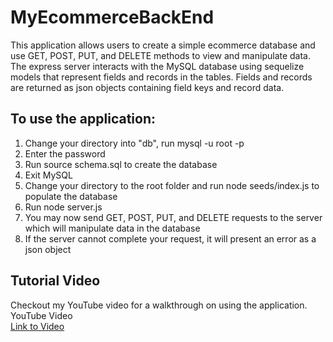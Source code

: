 # MyEcommerceBackEnd

This application allows users to create a simple ecommerce database and use GET, POST, PUT, and DELETE methods to view and manipulate data.
The express server interacts with the MySQL database using sequelize models that represent fields and records in the tables.
Fields and records are returned as json objects containing field keys and record data.
## To use the application: 
1. Change your directory into "db", run mysql -u root -p
2. Enter the password
3. Run source schema.sql to create the database
4. Exit MySQL
5. Change your directory to the root folder and run node seeds/index.js to populate the database
6. Run node server.js
7. You may now send GET, POST, PUT, and DELETE requests to the server which will manipulate data in the database
8. If the server cannot complete your request, it will present an error as a json object

## Tutorial Video
Checkout my YouTube video for a walkthrough on using the application.
YouTube Video<br>[Link to Video](https://www.youtube.com/watch?v=vj2rYDs0Fos)
